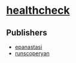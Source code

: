 # [healthcheck](https://pypi.org/project/healthcheck)



## Publishers
- [epanastasi](https://pypi.org/user/epanastasi)
- [runscoperyan](https://pypi.org/user/runscoperyan)

